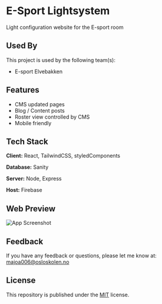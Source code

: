 # E-Sport Lightsystem

Light configuration website for the E-sport room


## Used By

This project is used by the following team(s):

- E-sport Elvebakken


## Features

- CMS updated pages
- Blog / Content posts
- Roster view controlled by CMS
- Mobile friendly


## Tech Stack

**Client:** React, TailwindCSS, styledComponents

**Database:** Sanity

**Server:** Node, Express

**Host:** Firebase

## Web Preview

![App Screenshot](https://cdn.discordapp.com/attachments/903758836110868551/956163449526829066/Skjermbilde_2022-03-23_kl._13.11.45.png)




## Feedback

If you have any feedback or questions, 
please let me know at: majoa006@osloskolen.no


## License

This repository is published under the [MIT](https://github.com/Markus-bit/Esport-lys/blob/main/LICENSE) license.